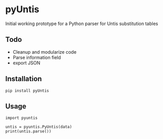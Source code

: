 # pyUntis

Initial working prototype for a Python parser for Untis substitution tables

## Todo

- Cleanup and modularize code
- Parse information field
- export JSON

## Installation

    pip install pyUntis

## Usage

    import pyuntis
    
    untis = pyuntis.PyUntis(data)
    print(untis.parse())